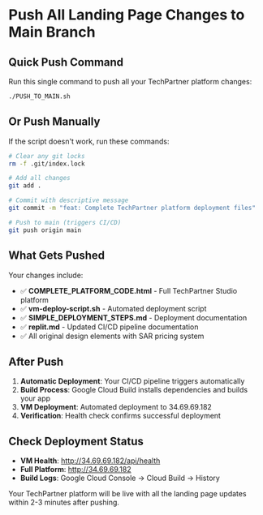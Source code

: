 # Push All Landing Page Changes to Main Branch

## Quick Push Command

Run this single command to push all your TechPartner platform changes:

```bash
./PUSH_TO_MAIN.sh
```

## Or Push Manually

If the script doesn't work, run these commands:

```bash
# Clear any git locks
rm -f .git/index.lock

# Add all changes
git add .

# Commit with descriptive message
git commit -m "feat: Complete TechPartner platform deployment files"

# Push to main (triggers CI/CD)
git push origin main
```

## What Gets Pushed

Your changes include:
- ✅ **COMPLETE_PLATFORM_CODE.html** - Full TechPartner Studio platform
- ✅ **vm-deploy-script.sh** - Automated deployment script  
- ✅ **SIMPLE_DEPLOYMENT_STEPS.md** - Deployment documentation
- ✅ **replit.md** - Updated CI/CD pipeline documentation
- ✅ All original design elements with SAR pricing system

## After Push

1. **Automatic Deployment**: Your CI/CD pipeline triggers automatically
2. **Build Process**: Google Cloud Build installs dependencies and builds your app  
3. **VM Deployment**: Automated deployment to 34.69.69.182
4. **Verification**: Health check confirms successful deployment

## Check Deployment Status

- **VM Health**: http://34.69.69.182/api/health
- **Full Platform**: http://34.69.69.182  
- **Build Logs**: Google Cloud Console → Cloud Build → History

Your TechPartner platform will be live with all the landing page updates within 2-3 minutes after pushing.
